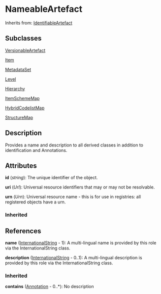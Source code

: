 
# NameableArtefact

Inherits from: [IdentifiableArtefact](IdentifiableArtefact.md)

## Subclasses

[VersionableArtefact](VersionableArtefact.md)

[Item](Item.md)

[MetadataSet](../MetadataStructureDefinitions/MetadataSet.md)

[Level](../HierarchicalCodelists/Level.md)

[Hierarchy](../HierarchicalCodelists/Hierarchy.md)

[ItemSchemeMap](../ItemSchemeMaps/ItemSchemeMap.md)

[HybridCodelistMap](../HybridCodelistMap/HybridCodelistMap.md)

[StructureMap](../StructureMaps/StructureMap.md)



## Description

Provides a name and description to all derived classes in addition to identification and Annotations.


## Attributes

**id** (*string*): The unique identifier of the object.

**uri** (*Url*): Universal resource identifiers that may or may not be resolvable.

**urn** (*Urn*): Universal resource name - this is for use in registries: all registered objects have a urn.

### Inherited



## References

**name** ([InternationalString](InternationalString.md) - 1): A multi-lingual name is provided by this role via the InternationalString class.

**description** ([InternationalString](InternationalString.md) - 0..1): A multi-lingual description is provided by this role via the InternationalString class.

### Inherited

**contains** ([Annotation](Annotation.md) - 0..*): No description



